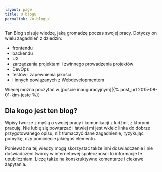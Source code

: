 ```yaml
---
layout: page
title: O blogu
permalink: /o-blogu/
---
```


Tan Blog spisuje wiedzę, jaką gromadzę poczas swojej pracy. Dotyczy on wielu zagadnień z dziedzin:

- frontendu
- backendu
- UX
- zarządzania projektami i zwinnego prowadzenia projektów
- DevOps
- testów i zapewnienia jakości
- i innych powiązanych z Webdevelopmentem

Więcej można poczytać w [poście inauguracyjnym]({% post_url 2015-08-01-kim-jeste %})

## Dla kogo jest ten blog?

Wpisy tworze z myślą o swojej pracy i komunikacji z ludźmi, z ktorymi pracuję. Nie lubię się powtarzać i łatwiej mi jest wkleić linka do dobrze przygotowanego opisu, niż tłumaczyć dane zagadnienie, ryzykując pomyłkę, czy pominięcie jakiegoś elementu.

Ponieważ na tej wiedzy mogą skorzystać także inni doświadczenie i nie doświadczeni twórcy w internetowej społeczności to informacje te upubliczniam. Liczę także na konskruktywne komentarze i ciekawe zapytania.
